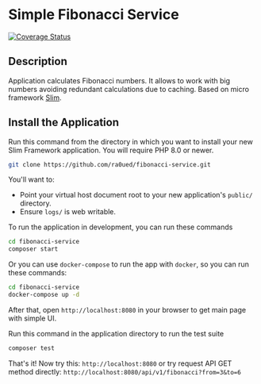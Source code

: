 # Simple Fibonacci Service

[![Coverage Status](https://coveralls.io/repos/github/ra0ued/fibonacci-service/badge.svg?branch=main)](https://coveralls.io/github/ra0ued/fibonacci-service?branch=main)

## Description

Application calculates Fibonacci numbers. It allows to work with big numbers avoiding redundant calculations due to caching. Based on micro framework [Slim](https://www.slimframework.com/).

## Install the Application

Run this command from the directory in which you want to install your new Slim Framework application. You will require PHP 8.0 or newer.

```bash
git clone https://github.com/ra0ued/fibonacci-service.git
```

You'll want to:

* Point your virtual host document root to your new application's `public/` directory.
* Ensure `logs/` is web writable.

To run the application in development, you can run these commands 

```bash
cd fibonacci-service
composer start
```

Or you can use `docker-compose` to run the app with `docker`, so you can run these commands:
```bash
cd fibonacci-service
docker-compose up -d
```
After that, open `http://localhost:8080` in your browser to get main page with simple UI.

Run this command in the application directory to run the test suite

```bash
composer test
```

That's it! Now try this: `http://localhost:8080` or try request API GET method directly: `http://localhost:8080/api/v1/fibonacci?from=3&to=6`
